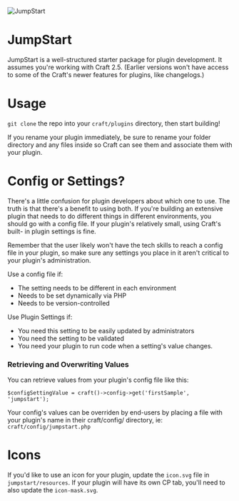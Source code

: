 ![JumpStart](http://i.imgur.com/xmZfxwz.png)

# JumpStart

JumpStart is a well-structured starter package for plugin development. It
assumes you're working with Craft 2.5. (Earlier versions won't have access to
some of the Craft's newer features for plugins, like changelogs.)

# Usage

`git clone` the repo into your `craft/plugins` directory, then start building!

If you rename your plugin immediately, be sure to rename your folder directory
and any files inside so Craft can see them and associate them with your plugin.

# Config or Settings?

There's a little confusion for plugin developers about which one to use. The
truth  is that there's a benefit to using both. If you're building an extensive
plugin  that needs to do different things in different environments, you should
go with a  config file. If your plugin's relatively small, using Craft's built-
in plugin settings is fine.

Remember that the user likely won't have the tech skills to reach a config file
in your plugin, so make sure any settings you place in it aren't critical to
your plugin's administration.

Use a config file if:
- The setting needs to be different in each environment
- Needs to be set dynamically via PHP
- Needs to be version-controlled

Use Plugin Settings if:
 - You need this setting to be easily updated by administrators
 - You need the setting to be validated
 - You need your plugin to run code when a setting's value changes.

### Retrieving and Overwriting Values

You can retrieve values from your plugin's config file like this:

`$configSettingValue = craft()->config->get('firstSample', 'jumpstart');`

Your config's values can be overriden by end-users by placing a file with your
plugin's name in their craft/config/ directory, ie:
`craft/config/jumpstart.php`


# Icons

If you'd like to use an icon for your plugin, update the `icon.svg` file in
`jumpstart/resources`. If your plugin will have its own CP tab, you'll need to
also update the `icon-mask.svg`.
